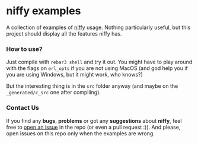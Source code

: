 niffy examples
=====

A collection of examples of [niffy](https://github.com/inaka/niffy) usage. Nothing particularly useful, but this project should display all the features niffy has.

### How to use?
Just compile with ``rebar3 shell`` and try it out. You might have to play around with the flags on ``erl_opts`` if you are not using MacOS (and god help you if you are using Windows, but it might work, who knows?)

But the interesting thing is in the ``src`` folder anyway (and maybe on the ``_generated/c_src`` one after compiling).

### Contact Us
If you find any **bugs**, **problems** or got any **suggestions** about **niffy**, feel free to [open an issue](https://github.com/inaka/niffy/issues/new) in the repo (or even a pull request :)). And please, open issues on this repo only when the examples are wrong.